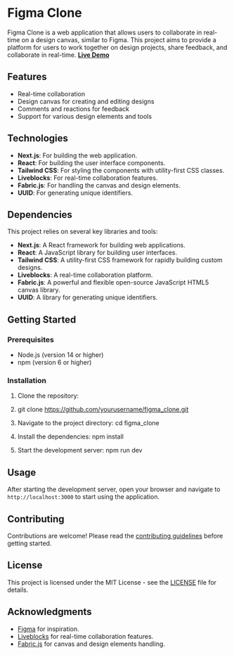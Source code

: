 # Figma Clone

Figma Clone is a web application that allows users to collaborate in real-time on a design canvas, similar to Figma. This project aims to provide a platform for users to work together on design projects, share feedback, and collaborate in real-time.
**[Live Demo](https://figma-clone-quantic.vercel.app/)**
## Features

- Real-time collaboration
- Design canvas for creating and editing designs
- Comments and reactions for feedback
- Support for various design elements and tools

## Technologies

- **Next.js**: For building the web application.
- **React**: For building the user interface components.
- **Tailwind CSS**: For styling the components with utility-first CSS classes.
- **Liveblocks**: For real-time collaboration features.
- **Fabric.js**: For handling the canvas and design elements.
- **UUID**: For generating unique identifiers.

## Dependencies

This project relies on several key libraries and tools:

- **Next.js**: A React framework for building web applications.
- **React**: A JavaScript library for building user interfaces.
- **Tailwind CSS**: A utility-first CSS framework for rapidly building custom designs.
- **Liveblocks**: A real-time collaboration platform.
- **Fabric.js**: A powerful and flexible open-source JavaScript HTML5 canvas library.
- **UUID**: A library for generating unique identifiers.

## Getting Started

### Prerequisites

- Node.js (version 14 or higher)
- npm (version 6 or higher)

### Installation

1. Clone the repository:
2. git clone https://github.com/yourusername/figma_clone.git

3. Navigate to the project directory:
   cd figma_clone

4. Install the dependencies:
   npm install

5. Start the development server:
   npm run dev

## Usage

After starting the development server, open your browser and navigate to `http://localhost:3000` to start using the application.

## Contributing

Contributions are welcome! Please read the [contributing guidelines](CONTRIBUTING.md) before getting started.

## License

This project is licensed under the MIT License - see the [LICENSE](LICENSE) file for details.

## Acknowledgments

- [Figma](https://www.figma.com/) for inspiration.
- [Liveblocks](https://liveblocks.io/) for real-time collaboration features.
- [Fabric.js](http://fabricjs.com/) for canvas and design elements handling.
